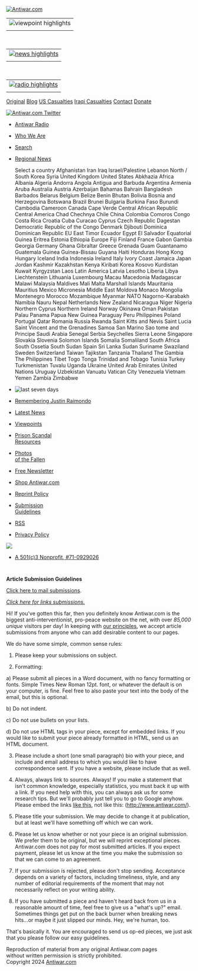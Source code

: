 [![Antiwar.com](https://d27srd8s9736cr.cloudfront.net/antiwar_logo.gif)](https://antiwar.com/)

|     |
| --- |
| ![viewpoint highlights](https://d27srd8s9736cr.cloudfront.net/highlights.jpg) |
|     |

 

|     |
| --- |
| [![news highlights](https://d27srd8s9736cr.cloudfront.net/breaking.jpg)](https://news.antiwar.com/) |
|     |

 

|     |
| --- |
| [![radio highlights](https://d3hx7dpmkgxle9.cloudfront.net/ScottHortonShow3a.gif)](https://scotthorton.org/) |
|     |

[Original](https://original.antiwar.com/) [Blog](https://www.antiwar.com/blog) [US Casualties](https://www.antiwar.com/casualties/) [Iraqi Casualties](https://original.antiwar.com/author/updates/) [Contact](https://www.antiwar.com/contact.php) [Donate](https://www.antiwar.com/donate)

[![Antiwar.com Twitter](https://www.antiwar.com/images/twitter-button130.gif)](https://twitter.com/Antiwarcom "Twitter Antiwar.com")

* [Antiwar Radio](https://scotthorton.org/)
* [Who We Are](https://www.antiwar.com/who.php)
* [Search](https://www.antiwar.com/search/)
* [Regional News](https://www.antiwar.com/regions/)
    
    Select a country Afghanistan Iran Iraq Israel/Palestine Lebanon North / South Korea Syria United Kingdom United States Abkhazia Africa Albania Algeria Andorra Angola Antigua and Barbuda Argentina Armenia Aruba Australia Austria Azerbaijan Bahamas Bahrain Bangladesh Barbados Belarus Belgium Belize Benin Bhutan Bolivia Bosnia and Herzegovina Botswana Brazil Brunei Bulgaria Burkina Faso Burundi Cambodia Cameroon Canada Cape Verde Central African Republic Central America Chad Chechnya Chile China Colombia Comoros Congo Costa Rica Croatia Cuba Curacao Cyprus Czech Republic Dagestan Democratic Republic of the Congo Denmark Djibouti Dominica Dominican Republic EU East Timor Ecuador Egypt El Salvador Equatorial Guinea Eritrea Estonia Ethiopia Europe Fiji Finland France Gabon Gambia Georgia Germany Ghana Gibraltar Greece Grenada Guam Guantanamo Guatemala Guinea Guinea-Bissau Guyana Haiti Honduras Hong Kong Hungary Iceland India Indonesia Ireland Italy Ivory Coast Jamaica Japan Jordan Kashmir Kazakhstan Kenya Kiribati Korea Kosovo Kurdistan Kuwait Kyrgyzstan Laos Latin America Latvia Lesotho Liberia Libya Liechtenstein Lithuania Luxembourg Macau Macedonia Madagascar Malawi Malaysia Maldives Mali Malta Marshall Islands Mauritania Mauritius Mexico Micronesia Middle East Moldova Monaco Mongolia Montenegro Morocco Mozambique Myanmar NATO Nagorno-Karabakh Namibia Nauru Nepal Netherlands New Zealand Nicaragua Niger Nigeria Northern Cyprus Northern Ireland Norway Okinawa Oman Pakistan Palau Panama Papua New Guinea Paraguay Peru Philippines Poland Portugal Qatar Romania Russia Rwanda Saint Kitts and Nevis Saint Lucia Saint Vincent and the Grenadines Samoa San Marino Sao tome and Principe Saudi Arabia Senegal Serbia Seychelles Sierra Leone Singapore Slovakia Slovenia Solomon Islands Somalia Somaliland South Africa South Ossetia South Sudan Spain Sri Lanka Sudan Suriname Swaziland Sweden Switzerland Taiwan Tajikstan Tanzania Thailand The Gambia The Philippines Tibet Togo Tonga Trinidad and Tobago Tunisia Turkey Turkmenistan Tuvalu Uganda Ukraine United Arab Emirates United Nations Uruguay Uzbekistan Vanuatu Vatican City Venezuela Vietnam Yemen Zambia Zimbabwe
    
* ![last seven days](https://dgxhtav2e25a8.cloudfront.net/last-7p.gif)
* [Remembering Justin Raimondo](https://original.antiwar.com/Antiwar_Staff/2019/06/27/justin-raimondo-rip-1951-2019/)
* [Latest News](https://www.antiwar.com/latest.php)
* [Viewpoints](https://www.antiwar.com/viewpoints.php)
* [Prison Scandal  
    Resources](https://www.antiwar.com/news/?articleid=2504)
* [Photos  
    of the Fallen](https://www.antiwar.com/doverimages/gallery.htm)
* [Free Newsletter](https://www.antiwar.com/newsletter/)
* [Shop Antiwar.com](https://www.antiwar.com/shops.php)
* [Reprint Policy](https://www.antiwar.com/reprint.php)
* [Submission  
    Guidelines](https://www.antiwar.com/submissions.php)
* [RSS](https://www.antiwar.com/syndication.php)
* [Privacy Policy](https://www.antiwar.com/privacy.php)

[![](https://dgxhtav2e25a8.cloudfront.net/bourne04t2.gif)](http://randolphbourne.org/)

* [A 501(c)3 Nonprofit, #71-0929026](https://antiwar.com/who.php)

        

**Article Submission Guidelines**

[Click here to mail submissions](mailto:editor@antiwar.com?Subject=Submission).

_[Click here for links submissions.](https://www.antiwar.com/submit-link.php)_

Hi! If you've gotten this far, then you definitely know Antiwar.com is the biggest anti-interventionist, pro-peace website on the net, with over _85,000 unique_ visitors per day! In keeping with [our principles](http://www.antiwar.com/who.php), we accept article submissions from anyone who can add desirable content to our pages.

We do have some simple, common sense rules:

1) Please keep your submissions on subject.

2) Formatting:

a) Please submit all pieces in a Word document, with no fancy formatting or fonts. Simple Times New Roman 12pt. font, or whatever the default is on your computer, is fine. Feel free to also paste your text into the body of the email, but this is optional.

b) Do not indent.

c) Do not use bullets on your lists.

d) Do not use HTML tags in your piece, except for embedded links. If you would like to submit your piece already formatted in HTML, send us an HTML document.

3) Please include a short (one small paragraph) bio with your piece, and include and email address to which you would like to have correspondence sent. If you have a website, please include that as well.

4) Always, always link to sources. Always! If you make a statement that isn't common knowledge, especially statistics, you must back it up with a link. If you need help with this, you can always ask us for some research tips. But we'll probably just tell you to go to Google anyhow. Please embed the links [like this](https://antiwar.com/), not like this: (http://www.antiwar.com/).

5) Please title your submission. We may decide to change it at publication, but at least we'll have something off which we can work.

6) Please let us know whether or not your piece is an original submission. We prefer them to be original, but we will reprint exceptional pieces. Antiwar.com does not pay for most submitted articles. If you expect payment, please let us know at the time you make the submission so that we can come to an agreement.

7) If your submission is rejected, please don't stop sending. Acceptance depends on a variety of factors, including timeliness, style, and any number of editorial requirements of the moment that may not necessarily reflect on your writing ability.

8) If you have submitted a piece and haven't heard back from us in a reasonable amount of time, feel free to give us a "what's up?" email. Sometimes things get put on the back burner when breaking news hits...or maybe it just slipped our minds. Hey, we're human, too.

That's basically it. You are encouraged to send us op-ed pieces, we just ask that you please follow our easy guidelines.

Reproduction of material from any original Antiwar.com pages  
without written permission is strictly prohibited.  
Copyright 2024 [Antiwar.com](http://www.antiwar.com/)